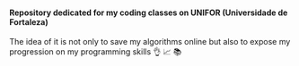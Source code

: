 #### Repository dedicated for my coding classes on UNIFOR (Universidade de Fortaleza) 

The idea of it is not only to save my algorithms online but also to expose my progression on my programming skills  :ok_hand: :chart_with_upwards_trend: :books: 

